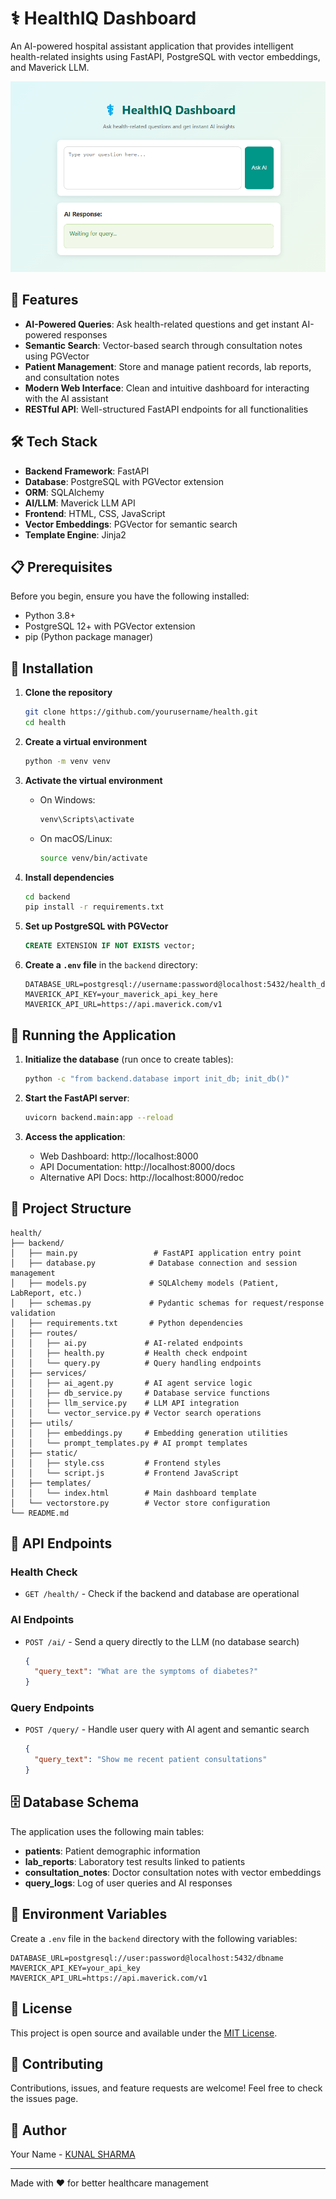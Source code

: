 # ⚕️ HealthIQ Dashboard

An AI-powered hospital assistant application that provides intelligent health-related insights using FastAPI, PostgreSQL with vector embeddings, and Maverick LLM.

![HealthIQ Dashboard](image.png)

## 🚀 Features

- **AI-Powered Queries**: Ask health-related questions and get instant AI-powered responses
- **Semantic Search**: Vector-based search through consultation notes using PGVector
- **Patient Management**: Store and manage patient records, lab reports, and consultation notes
- **Modern Web Interface**: Clean and intuitive dashboard for interacting with the AI assistant
- **RESTful API**: Well-structured FastAPI endpoints for all functionalities

## 🛠️ Tech Stack

- **Backend Framework**: FastAPI
- **Database**: PostgreSQL with PGVector extension
- **ORM**: SQLAlchemy
- **AI/LLM**: Maverick LLM API
- **Frontend**: HTML, CSS, JavaScript
- **Vector Embeddings**: PGVector for semantic search
- **Template Engine**: Jinja2

## 📋 Prerequisites

Before you begin, ensure you have the following installed:

- Python 3.8+
- PostgreSQL 12+ with PGVector extension
- pip (Python package manager)

## 🔧 Installation

1. **Clone the repository**
   ```bash
   git clone https://github.com/yourusername/health.git
   cd health
   ```

2. **Create a virtual environment**
   ```bash
   python -m venv venv
   ```

3. **Activate the virtual environment**
   - On Windows:
     ```bash
     venv\Scripts\activate
     ```
   - On macOS/Linux:
     ```bash
     source venv/bin/activate
     ```

4. **Install dependencies**
   ```bash
   cd backend
   pip install -r requirements.txt
   ```

5. **Set up PostgreSQL with PGVector**
   ```sql
   CREATE EXTENSION IF NOT EXISTS vector;
   ```

6. **Create a `.env` file** in the `backend` directory:
   ```env
   DATABASE_URL=postgresql://username:password@localhost:5432/health_db
   MAVERICK_API_KEY=your_maverick_api_key_here
   MAVERICK_API_URL=https://api.maverick.com/v1
   ```

## 🚀 Running the Application

1. **Initialize the database** (run once to create tables):
   ```bash
   python -c "from backend.database import init_db; init_db()"
   ```

2. **Start the FastAPI server**:
   ```bash
   uvicorn backend.main:app --reload
   ```

3. **Access the application**:
   - Web Dashboard: http://localhost:8000
   - API Documentation: http://localhost:8000/docs
   - Alternative API Docs: http://localhost:8000/redoc

## 📁 Project Structure

```
health/
├── backend/
│   ├── main.py                 # FastAPI application entry point
│   ├── database.py            # Database connection and session management
│   ├── models.py              # SQLAlchemy models (Patient, LabReport, etc.)
│   ├── schemas.py             # Pydantic schemas for request/response validation
│   ├── requirements.txt       # Python dependencies
│   ├── routes/
│   │   ├── ai.py             # AI-related endpoints
│   │   ├── health.py         # Health check endpoint
│   │   └── query.py          # Query handling endpoints
│   ├── services/
│   │   ├── ai_agent.py       # AI agent service logic
│   │   ├── db_service.py     # Database service functions
│   │   ├── llm_service.py    # LLM API integration
│   │   └── vector_service.py # Vector search operations
│   ├── utils/
│   │   ├── embeddings.py     # Embedding generation utilities
│   │   └── prompt_templates.py # AI prompt templates
│   ├── static/
│   │   ├── style.css         # Frontend styles
│   │   └── script.js         # Frontend JavaScript
│   ├── templates/
│   │   └── index.html        # Main dashboard template
│   └── vectorstore.py        # Vector store configuration
└── README.md
```

## 🔌 API Endpoints

### Health Check
- `GET /health/` - Check if the backend and database are operational

### AI Endpoints
- `POST /ai/` - Send a query directly to the LLM (no database search)
  ```json
  {
    "query_text": "What are the symptoms of diabetes?"
  }
  ```

### Query Endpoints
- `POST /query/` - Handle user query with AI agent and semantic search
  ```json
  {
    "query_text": "Show me recent patient consultations"
  }
  ```

## 🗄️ Database Schema

The application uses the following main tables:

- **patients**: Patient demographic information
- **lab_reports**: Laboratory test results linked to patients
- **consultation_notes**: Doctor consultation notes with vector embeddings
- **query_logs**: Log of user queries and AI responses

## 🔐 Environment Variables

Create a `.env` file in the `backend` directory with the following variables:

```env
DATABASE_URL=postgresql://user:password@localhost:5432/dbname
MAVERICK_API_KEY=your_api_key
MAVERICK_API_URL=https://api.maverick.com/v1
```

## 📝 License

This project is open source and available under the [MIT License](LICENSE).

## 🤝 Contributing

Contributions, issues, and feature requests are welcome! Feel free to check the issues page.

## 👤 Author

Your Name - [KUNAL SHARMA](https://github.com/the-kunal-sharma)

---

Made with ❤️ for better healthcare management



